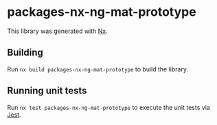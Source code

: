 # packages-nx-ng-mat-prototype

This library was generated with [Nx](https://nx.dev).

## Building

Run `nx build packages-nx-ng-mat-prototype` to build the library.

## Running unit tests

Run `nx test packages-nx-ng-mat-prototype` to execute the unit tests via [Jest](https://jestjs.io).
